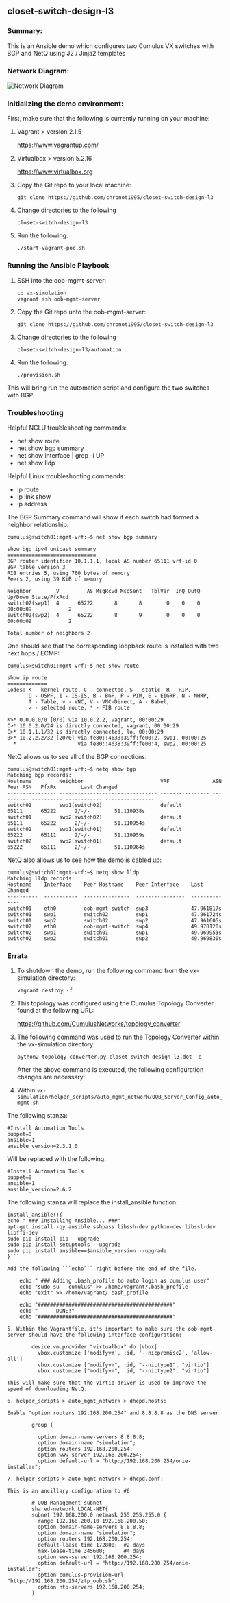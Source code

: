 ## closet-switch-design-l3

### Summary:

This is an Ansible demo which configures two Cumulus VX switches with BGP and NetQ using J2 / Jinja2 templates

### Network Diagram:

![Network Diagram](https://github.com/chronot1995/closet-switch-design-l3/blob/master/documentation/closet-switch-design-l3.png)

### Initializing the demo environment:

First, make sure that the following is currently running on your machine:

1. Vagrant > version 2.1.5

    https://www.vagrantup.com/

2. Virtualbox > version 5.2.16

    https://www.virtualbox.org

3. Copy the Git repo to your local machine:

    ```git clone https://github.com/chronot1995/closet-switch-design-l3```

4. Change directories to the following

    ```closet-switch-design-l3```

6. Run the following:

    ```./start-vagrant-poc.sh```

### Running the Ansible Playbook

1. SSH into the oob-mgmt-server:

    ```cd vx-simulation```   
    ```vagrant ssh oob-mgmt-server```

2. Copy the Git repo unto the oob-mgmt-server:

    ```git clone https://github.com/chronot1995/closet-switch-design-l3```

3. Change directories to the following

    ```closet-switch-design-l3/automation```

4. Run the following:

    ```./provision.sh```

This will bring run the automation script and configure the two switches with BGP.

### Troubleshooting

Helpful NCLU troubleshooting commands:

- net show route
- net show bgp summary
- net show interface | grep -i UP
- net show lldp

Helpful Linux troubleshooting commands:

- ip route
- ip link show
- ip address <interface>

The BGP Summary command will show if each switch had formed a neighbor relationship:

```
cumulus@switch01:mgmt-vrf:~$ net show bgp summary

show bgp ipv4 unicast summary
=============================
BGP router identifier 10.1.1.1, local AS number 65111 vrf-id 0
BGP table version 3
RIB entries 5, using 760 bytes of memory
Peers 2, using 39 KiB of memory

Neighbor        V         AS MsgRcvd MsgSent   TblVer  InQ OutQ  Up/Down State/PfxRcd
switch02(swp1)  4      65222       8       8        0    0    0 00:00:09            2
switch02(swp2)  4      65222       8       9        0    0    0 00:00:09            2

Total number of neighbors 2

```

One should see that the corresponding loopback route is installed with two next hops / ECMP:

```
cumulus@switch01:mgmt-vrf:~$ net show route

show ip route
=============
Codes: K - kernel route, C - connected, S - static, R - RIP,
       O - OSPF, I - IS-IS, B - BGP, P - PIM, E - EIGRP, N - NHRP,
       T - Table, v - VNC, V - VNC-Direct, A - Babel,
       > - selected route, * - FIB route

K>* 0.0.0.0/0 [0/0] via 10.0.2.2, vagrant, 00:00:29
C>* 10.0.2.0/24 is directly connected, vagrant, 00:00:29
C>* 10.1.1.1/32 is directly connected, lo, 00:00:29
B>* 10.2.2.2/32 [20/0] via fe80::4638:39ff:fe00:2, swp1, 00:00:25
  *                    via fe80::4638:39ff:fe00:4, swp2, 00:00:25
```

NetQ allows us to see all of the BGP connections:

```
cumulus@switch01:mgmt-vrf:~$ netq show bgp
Matching bgp records:
Hostname         Neighbor                         VRF              ASN        Peer ASN   PfxRx        Last Changed
---------------- -------------------------------- ---------------- ---------- ---------- ------------ ----------------
switch01         swp1(switch02)                   default          65111      65222      2/-/-        51.110938s
switch01         swp2(switch02)                   default          65111      65222      2/-/-        51.110954s
switch02         swp1(switch01)                   default          65222      65111      2/-/-        51.110959s
switch02         swp2(switch01)                   default          65222      65111      2/-/-        51.110964s
```

NetQ also allows us to see how the demo is cabled up:

```
cumulus@switch01:mgmt-vrf:~$ netq show lldp
Matching lldp records:
Hostname    Interface    Peer Hostname    Peer Interface    Last Changed
----------  -----------  ---------------  ----------------  --------------
switch01    eth0         oob-mgmt-switch  swp3              47.961817s
switch01    swp1         switch02         swp1              47.961724s
switch01    swp2         switch02         swp2              47.961605s
switch02    eth0         oob-mgmt-switch  swp4              49.970120s
switch02    swp1         switch01         swp1              49.969953s
switch02    swp2         switch01         swp2              49.969830s
```


### Errata

1. To shutdown the demo, run the following command from the vx-simulation directory:

    ```vagrant destroy -f```

2. This topology was configured using the Cumulus Topology Converter found at the following URL:

    https://github.com/CumulusNetworks/topology_converter

3. The following command was used to run the Topology Converter within the vx-simulation directory:

    ```python2 topology_converter.py closet-switch-design-l3.dot -c```

    After the above command is executed, the following configuration changes are necessary:

4. Within ```vx-simulation/helper_scripts/auto_mgmt_network/OOB_Server_Config_auto_mgmt.sh```

The following stanza:

    #Install Automation Tools
    puppet=0
    ansible=1
    ansible_version=2.3.1.0

Will be replaced with the following:

    #Install Automation Tools
    puppet=0
    ansible=1
    ansible_version=2.6.2

The following stanza will replace the install_ansible function:

```
install_ansible(){
echo " ### Installing Ansible... ###"
apt-get install -qy ansible sshpass libssh-dev python-dev libssl-dev libffi-dev
sudo pip install pip --upgrade
sudo pip install setuptools --upgrade
sudo pip install ansible==$ansible_version --upgrade
}```

Add the following ```echo``` right before the end of the file.

    echo " ### Adding .bash_profile to auto login as cumulus user"
    echo "sudo su - cumulus" >> /home/vagrant/.bash_profile
    echo "exit" >> /home/vagrant/.bash_profile

    echo "############################################"
    echo "      DONE!"
    echo "############################################"

5. Within the Vagrantfile, it's important to make sure the oob-mgmt-server should have the following interface configuration:

        device.vm.provider "virtualbox" do |vbox|
          vbox.customize ['modifyvm', :id, '--nicpromisc2', 'allow-all']
          vbox.customize ["modifyvm", :id, "--nictype1", "virtio"]
          vbox.customize ["modifyvm", :id, "--nictype2", "virtio"]

This will make sure that the virtio driver is used to improve the speed of downloading NetQ.

6. helper_scripts > auto_mgmt_network > dhcpd.hosts:

Enable "option routers 192.168.200.254" and 8.8.8.8 as the DNS server:

        group {

          option domain-name-servers 8.8.8.8;
          option domain-name "simulation";
          option routers 192.168.200.254;
          option www-server 192.168.200.254;
          option default-url = "http://192.168.200.254/onie-installer";

7. helper_scripts > auto_mgmt_network > dhcpd.conf:

This is an ancillary configuration to #6

        # OOB Management subnet
        shared-network LOCAL-NET{
        subnet 192.168.200.0 netmask 255.255.255.0 {
          range 192.168.200.10 192.168.200.50;
          option domain-name-servers 8.8.8.8;
          option domain-name "simulation";
          option routers 192.168.200.254;
          default-lease-time 172800;  #2 days
          max-lease-time 345600;      #4 days
          option www-server 192.168.200.254;
          option default-url = "http://192.168.200.254/onie-installer";
          option cumulus-provision-url "http://192.168.200.254/ztp_oob.sh";
          option ntp-servers 192.168.200.254;
        }
